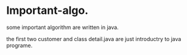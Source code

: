 # Important-algo.
some important algorithm are written in java.

the first two customer and class detail.java are just introductry to java programe. 

